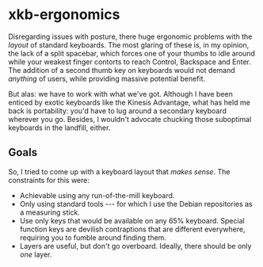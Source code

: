 # xkb-ergonomics

Disregarding issues with posture, there huge ergonomic problems with the *layout* of standard keyboards. The most glaring of these is, in my opinion, the lack of a split spacebar, which forces one of your thumbs to idle around while your weakest finger contorts to reach Control, Backspace and Enter. The addition of a second thumb key on keyboards would not demand *anything* of users, while providing massive potential benefit.

But alas: we have to work with what we've got. Although I have been enticed by exotic keyboards like the Kinesis Advantage, what has held me back is portability: you'd have to lug around a secondary keyboard wherever you go. Besides, I wouldn't advocate chucking those suboptimal keyboards in the landfill, either.

## Goals

So, I tried to come up with a keyboard layout that *makes sense*. The constraints for this were:

- Achievable using any run-of-the-mill keyboard.
- Only using standard tools --- for which I use the Debian repositories as a measuring stick.
- Use only keys that would be available on any 65% keyboard. Special function keys are devilish contraptions that are different everywhere, requiring you to fumble around finding them.
- Layers are useful, but don't go overboard. Ideally, there should be only *one* layer.
